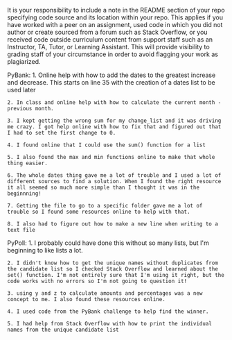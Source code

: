 It is your responsibility to include a note in the README section of your repo specifying code source and its location within your repo. This applies if you have worked with a peer on an assignment, used code in which you did not author or create sourced from a forum such as Stack Overflow, or you received code outside curriculum content from support staff such as an Instructor, TA, Tutor, or Learning Assistant. This will provide visibility to grading staff of your circumstance in order to avoid flagging your work as plagiarized.


PyBank:
    1. Online help with how to add the dates to the greatest increase and decrease.
        This starts on line 35 with the creation of a dates list to be used later
    
    2. In class and online help with how to calculate the current month - previous month.
    
    3. I kept getting the wrong sum for my change_list and it was driving me crazy. I got help online with how to fix that and figured out that I had to set the first change to 0.
    
    4. I found online that I could use the sum() function for a list
    
    5. I also found the max and min functions online to make that whole thing easier.
    
    6. The whole dates thing gave me a lot of trouble and I used a lot of different sources to find a solution. When I found the right resource it all seemed so much more simple than I thought it was in the beginnning!
    
    7. Getting the file to go to a specific folder gave me a lot of trouble so I found some resources online to help with that. 
    
    8. I also had to figure out how to make a new line when writing to a text file


PyPoll:
    1. I probably could have done this without so many lists, but I'm beginning to like lists a lot. 
    
    2. I didn't know how to get the unique names without duplicates from the candidate list so I checked Stack Overflow and learned about the set() function. I'm not entirely sure that I'm using it right, but the code works with no errors so I'm not going to question it!
    
    3. using y and z to calculate amounts and percentages was a new concept to me. I also found these resources online. 
    
    4. I used code from the PyBank challenge to help find the winner.
    
    5. I had help from Stack Overflow with how to print the individual names from the unique candidate list 
